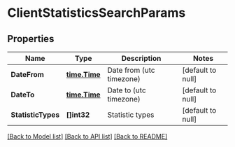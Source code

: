 # ClientStatisticsSearchParams

## Properties
Name | Type | Description | Notes
------------ | ------------- | ------------- | -------------
**DateFrom** | [**time.Time**](time.Time.md) | Date from (utc timezone) | [default to null]
**DateTo** | [**time.Time**](time.Time.md) | Date to (utc timezone) | [default to null]
**StatisticTypes** | **[]int32** | Statistic types | [default to null]

[[Back to Model list]](../README.md#documentation-for-models) [[Back to API list]](../README.md#documentation-for-api-endpoints) [[Back to README]](../README.md)


